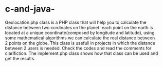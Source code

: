 # c-and-java-
Geolocation.php class is a PHP class that will help you to calculate the distance between two cordinates on the planet. each point on the earth is located at a unique coordinate(composed by longitude and latitude), using some mathematical algorithms we can calculate the real distance between 2 points on the globe. This class is usefull in projects in which the distance between 2 users is needed. 
Check the codes and read the comments for clarifiction. The implement.php class shows how that class can be used and get the results. 
